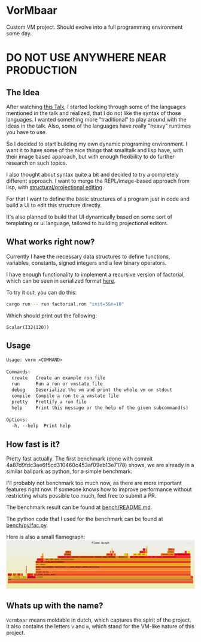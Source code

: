 # **V**or**M**baar
Custom VM project. Should evolve into a full programming environment some day.

# DO NOT USE ANYWHERE NEAR PRODUCTION

## The Idea
After watching [this Talk](https://www.youtube.com/watch?v=8Ab3ArE8W3s),
I started looking through some of the languages mentioned in the talk and realized,
that I do not like the syntax of those languages. I wanted something more "traditional" to play around
with the ideas in the talk. Also, some of the languages have really "heavy" runtimes you have to use.

So I decided to start building my own dynamic programing environment. I want it to have some of the nice things
that smalltalk and lisp have, with their image based approach, but with enough flexibility to do further research
on such topics.

I also thought about syntax quite a bit and decided to try a completely different approach. I want to merge
the REPL/image-based approach from lisp, with [structural/projectional editing](https://en.wikipedia.org/wiki/Structure_editor).

For that I want to define the basic structures of a program just in code and build a UI
to edit this structure directly.

It's also planned to build that UI dynamically based on some sort of templating or ui language, tailored to building
projectional editors.

## What works right now?
Currently I have the necessary data structures to define functions, variables, constants, signed integers
and a few binary operators.

I have enough functionality to implement a recursive version of factorial, which can be seen in serialized
format [here](./factorial.ron).

To try it out, you can do this:
```bash
cargo run -- run factorial.ron "init=5&n=10"
```

Which should print out the following:
```
Scalar(I32(120))
```

## Usage
```
Usage: vorm <COMMAND>

Commands:
  create   Create an example ron file
  run      Run a ron or vmstate file
  debug    Deserialize the vm and print the whole vm on stdout
  compile  Compile a ron to a vmstate file
  pretty   Prettify a ron file
  help     Print this message or the help of the given subcommand(s)

Options:
  -h, --help  Print help
```

## How fast is it?

Pretty fast actually. The first benchmark (done with commit 4a87d9fdc3ae6f5cd310460c453af09eb13e7178) shows,
we are already in a similar ballpark as python, for a simple benchmark.

I'll probably not benchmark too much now, as there are more important features right now. If someone knows how to
improve performance without restricting whats possible too much, feel free to submit a PR.

The benchmark result can be found at [bench/README.md](./bench/README.md).

The python code that I used for the benchmark can be found at [bench/py/fac.py](./bench/py/fac.py).

Here is also a small flamegraph:
![flamegraph](./flamegraph.png)

## Whats up with the name?
`Vormbaar` means moldable in dutch, which captures the spirit of the project. It also contains the letters `v` and `m`,
which stand for the VM-like nature of this project.
